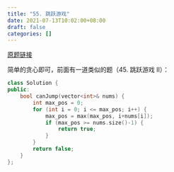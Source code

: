 ```yaml
---
title: "55. 跳跃游戏"
date: 2021-07-13T10:02:00+08:00
draft: false
categories: []
---
```


[原题链接](https://leetcode-cn.com/problems/jump-game/)

简单的贪心即可，前面有一道类似的题（45. 跳跃游戏 II）：

```cpp
class Solution {
public:
    bool canJump(vector<int>& nums) {
        int max_pos = 0;
        for (int i = 0; i <= max_pos; i++) {
            max_pos = max(max_pos, i+nums[i]);
            if (max_pos >= nums.size()-1) {
                return true;
            }
        }
        return false;
    }
};
```
